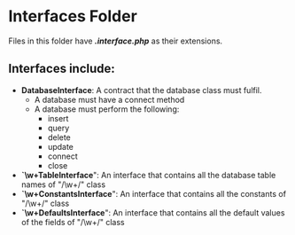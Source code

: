 # Interfaces Folder
Files in this folder have ***.interface.php*** as their extensions.

## Interfaces include:
 
 - **DatabaseInterface**: A contract that the database class must fulfil.
    - A database must have a connect method
    - A database must perform the following:
        - insert
        - query
        - delete
        - update
        - connect
        - close
 -  **`\w+TableInterface**": An interface that contains all the database table names of "/\w+/" class
 -  **`\w+ConstantsInterface**": An interface that contains all the constants of "/\w+/" class
 -  **`\w+DefaultsInterface**": An interface that contains all the default values of the fields of "/\w+/" class
